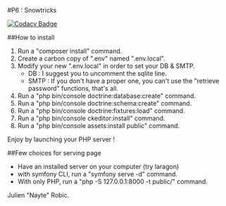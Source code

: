 #P6 : Snowtricks

[![Codacy Badge](https://api.codacy.com/project/badge/Grade/bbd6df8b30ac4180b2831cb796579cfa)](https://app.codacy.com/manual/Nayte91/P6-snowtricks?utm_source=github.com&utm_medium=referral&utm_content=Nayte91/P6-snowtricks&utm_campaign=Badge_Grade_Settings)

##How to install
1. Run a "composer install" command.
2. Create a carbon copy of ".env" named ".env.local".
3. Modify your new ".env.local" in order to set your DB & SMTP.
    * DB : I suggest you to uncomment the sqlite line.
    * SMTP : If you don't have a proper one, you can't use the "retrieve password" functions, that's all.
4. Run a "php bin/console doctrine:database:create" command.
5. Run a "php bin/console doctrine:schema:create" command.
6. Run a "php bin/console doctrine:fixtures:load" command.
7. Run a "php bin/console ckeditor:install" command.
8. Run a "php bin/console assets:install public" command.

Enjoy by launching your PHP server !

##Few choices for serving page
* Have an installed server on your computer (try laragon)
* with symfony CLI, run a "symfony serve -d" command.
* With only PHP, run a "php -S 127.0.0.1:8000 -t public/" command.

Julien "Nayte" Robic.